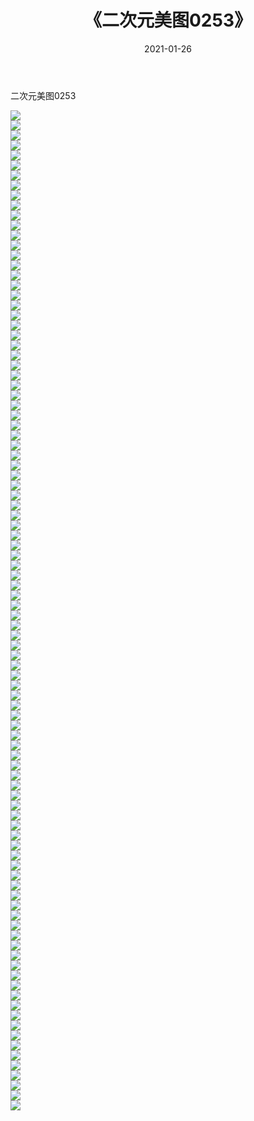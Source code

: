 ﻿---
layout: post
title:  《二次元美图0253》
date:   2021-01-26
img: http://imgx.orgx.ga/二次元/2021/二次元美图0253/000.jpg
categories: [美女, 清纯, 唯美]
---

二次元美图0253

 ![](http://imgx.orgx.ga/二次元/2021/二次元美图0253/001.jpg) <br>![](http://imgx.orgx.ga/二次元/2021/二次元美图0253/002.jpg) <br>![](http://imgx.orgx.ga/二次元/2021/二次元美图0253/003.jpg) <br>![](http://imgx.orgx.ga/二次元/2021/二次元美图0253/004.jpg) <br>![](http://imgx.orgx.ga/二次元/2021/二次元美图0253/005.jpg) <br>![](http://imgx.orgx.ga/二次元/2021/二次元美图0253/006.jpg) <br>![](http://imgx.orgx.ga/二次元/2021/二次元美图0253/007.jpg) <br>![](http://imgx.orgx.ga/二次元/2021/二次元美图0253/008.jpg) <br>![](http://imgx.orgx.ga/二次元/2021/二次元美图0253/009.jpg) <br>![](http://imgx.orgx.ga/二次元/2021/二次元美图0253/010.jpg) <br>![](http://imgx.orgx.ga/二次元/2021/二次元美图0253/011.jpg) <br>![](http://imgx.orgx.ga/二次元/2021/二次元美图0253/012.jpg) <br>![](http://imgx.orgx.ga/二次元/2021/二次元美图0253/013.jpg) <br>![](http://imgx.orgx.ga/二次元/2021/二次元美图0253/014.jpg) <br>![](http://imgx.orgx.ga/二次元/2021/二次元美图0253/015.jpg) <br>![](http://imgx.orgx.ga/二次元/2021/二次元美图0253/016.jpg) <br>![](http://imgx.orgx.ga/二次元/2021/二次元美图0253/017.jpg) <br>![](http://imgx.orgx.ga/二次元/2021/二次元美图0253/018.jpg) <br>![](http://imgx.orgx.ga/二次元/2021/二次元美图0253/019.jpg) <br>![](http://imgx.orgx.ga/二次元/2021/二次元美图0253/020.jpg) <br>![](http://imgx.orgx.ga/二次元/2021/二次元美图0253/021.jpg) <br>![](http://imgx.orgx.ga/二次元/2021/二次元美图0253/022.jpg) <br>![](http://imgx.orgx.ga/二次元/2021/二次元美图0253/023.jpg) <br>![](http://imgx.orgx.ga/二次元/2021/二次元美图0253/024.jpg) <br>![](http://imgx.orgx.ga/二次元/2021/二次元美图0253/025.jpg) <br>![](http://imgx.orgx.ga/二次元/2021/二次元美图0253/026.jpg) <br>![](http://imgx.orgx.ga/二次元/2021/二次元美图0253/027.jpg) <br>![](http://imgx.orgx.ga/二次元/2021/二次元美图0253/028.jpg) <br>![](http://imgx.orgx.ga/二次元/2021/二次元美图0253/029.jpg) <br>![](http://imgx.orgx.ga/二次元/2021/二次元美图0253/030.jpg) <br>![](http://imgx.orgx.ga/二次元/2021/二次元美图0253/031.jpg) <br>![](http://imgx.orgx.ga/二次元/2021/二次元美图0253/032.jpg) <br>![](http://imgx.orgx.ga/二次元/2021/二次元美图0253/033.jpg) <br>![](http://imgx.orgx.ga/二次元/2021/二次元美图0253/034.jpg) <br>![](http://imgx.orgx.ga/二次元/2021/二次元美图0253/035.jpg) <br>![](http://imgx.orgx.ga/二次元/2021/二次元美图0253/036.jpg) <br>![](http://imgx.orgx.ga/二次元/2021/二次元美图0253/037.jpg) <br>![](http://imgx.orgx.ga/二次元/2021/二次元美图0253/038.jpg) <br>![](http://imgx.orgx.ga/二次元/2021/二次元美图0253/039.jpg) <br>![](http://imgx.orgx.ga/二次元/2021/二次元美图0253/040.jpg) <br>![](http://imgx.orgx.ga/二次元/2021/二次元美图0253/041.jpg) <br>![](http://imgx.orgx.ga/二次元/2021/二次元美图0253/042.jpg) <br>![](http://imgx.orgx.ga/二次元/2021/二次元美图0253/043.jpg) <br>![](http://imgx.orgx.ga/二次元/2021/二次元美图0253/044.jpg) <br>![](http://imgx.orgx.ga/二次元/2021/二次元美图0253/045.jpg) <br>![](http://imgx.orgx.ga/二次元/2021/二次元美图0253/046.jpg) <br>![](http://imgx.orgx.ga/二次元/2021/二次元美图0253/047.jpg) <br>![](http://imgx.orgx.ga/二次元/2021/二次元美图0253/048.jpg) <br>![](http://imgx.orgx.ga/二次元/2021/二次元美图0253/049.jpg) <br>![](http://imgx.orgx.ga/二次元/2021/二次元美图0253/050.jpg) <br>![](http://imgx.orgx.ga/二次元/2021/二次元美图0253/051.jpg) <br>![](http://imgx.orgx.ga/二次元/2021/二次元美图0253/052.jpg) <br>![](http://imgx.orgx.ga/二次元/2021/二次元美图0253/053.jpg) <br>![](http://imgx.orgx.ga/二次元/2021/二次元美图0253/054.jpg) <br>![](http://imgx.orgx.ga/二次元/2021/二次元美图0253/055.jpg) <br>![](http://imgx.orgx.ga/二次元/2021/二次元美图0253/056.jpg) <br>![](http://imgx.orgx.ga/二次元/2021/二次元美图0253/057.jpg) <br>![](http://imgx.orgx.ga/二次元/2021/二次元美图0253/058.jpg) <br>![](http://imgx.orgx.ga/二次元/2021/二次元美图0253/059.jpg) <br>![](http://imgx.orgx.ga/二次元/2021/二次元美图0253/060.jpg) <br>![](http://imgx.orgx.ga/二次元/2021/二次元美图0253/061.jpg) <br>![](http://imgx.orgx.ga/二次元/2021/二次元美图0253/062.jpg) <br>![](http://imgx.orgx.ga/二次元/2021/二次元美图0253/063.jpg) <br>![](http://imgx.orgx.ga/二次元/2021/二次元美图0253/064.jpg) <br>![](http://imgx.orgx.ga/二次元/2021/二次元美图0253/065.jpg) <br>![](http://imgx.orgx.ga/二次元/2021/二次元美图0253/066.jpg) <br>![](http://imgx.orgx.ga/二次元/2021/二次元美图0253/067.jpg) <br>![](http://imgx.orgx.ga/二次元/2021/二次元美图0253/068.jpg) <br>![](http://imgx.orgx.ga/二次元/2021/二次元美图0253/069.jpg) <br>![](http://imgx.orgx.ga/二次元/2021/二次元美图0253/070.jpg) <br>![](http://imgx.orgx.ga/二次元/2021/二次元美图0253/071.jpg) <br>![](http://imgx.orgx.ga/二次元/2021/二次元美图0253/072.jpg) <br>![](http://imgx.orgx.ga/二次元/2021/二次元美图0253/073.jpg) <br>![](http://imgx.orgx.ga/二次元/2021/二次元美图0253/074.jpg) <br>![](http://imgx.orgx.ga/二次元/2021/二次元美图0253/075.jpg) <br>![](http://imgx.orgx.ga/二次元/2021/二次元美图0253/076.jpg) <br>![](http://imgx.orgx.ga/二次元/2021/二次元美图0253/077.jpg) <br>![](http://imgx.orgx.ga/二次元/2021/二次元美图0253/078.jpg) <br>![](http://imgx.orgx.ga/二次元/2021/二次元美图0253/079.jpg) <br>![](http://imgx.orgx.ga/二次元/2021/二次元美图0253/080.jpg) <br>![](http://imgx.orgx.ga/二次元/2021/二次元美图0253/081.jpg) <br>![](http://imgx.orgx.ga/二次元/2021/二次元美图0253/082.jpg) <br>![](http://imgx.orgx.ga/二次元/2021/二次元美图0253/083.jpg) <br>![](http://imgx.orgx.ga/二次元/2021/二次元美图0253/084.jpg) <br>![](http://imgx.orgx.ga/二次元/2021/二次元美图0253/085.jpg) <br>![](http://imgx.orgx.ga/二次元/2021/二次元美图0253/086.jpg) <br>![](http://imgx.orgx.ga/二次元/2021/二次元美图0253/087.jpg) <br>![](http://imgx.orgx.ga/二次元/2021/二次元美图0253/088.jpg) <br>![](http://imgx.orgx.ga/二次元/2021/二次元美图0253/089.jpg) <br>![](http://imgx.orgx.ga/二次元/2021/二次元美图0253/090.jpg) <br>![](http://imgx.orgx.ga/二次元/2021/二次元美图0253/091.jpg) <br>![](http://imgx.orgx.ga/二次元/2021/二次元美图0253/092.jpg) <br>![](http://imgx.orgx.ga/二次元/2021/二次元美图0253/093.jpg) <br>![](http://imgx.orgx.ga/二次元/2021/二次元美图0253/094.jpg) <br>![](http://imgx.orgx.ga/二次元/2021/二次元美图0253/095.jpg) <br>![](http://imgx.orgx.ga/二次元/2021/二次元美图0253/096.jpg) <br>![](http://imgx.orgx.ga/二次元/2021/二次元美图0253/097.jpg) <br>![](http://imgx.orgx.ga/二次元/2021/二次元美图0253/098.jpg) <br>![](http://imgx.orgx.ga/二次元/2021/二次元美图0253/099.jpg) <br>![](http://imgx.orgx.ga/二次元/2021/二次元美图0253/100.jpg) <br>